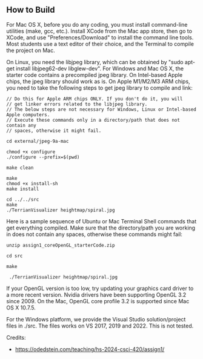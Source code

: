 ## How to Build

For Mac OS X, before you do any coding, you must install command-line utilities (make, gcc, etc.). Install XCode from the Mac app store, then go to XCode, and use "Preferences/Download" to install the command line tools. Most students use a text editor of their choice, and the Terminal to compile the project on Mac.

On Linux, you need the libjpeg library, which can be obtained by "sudo apt-get install libjpeg62-dev libglew-dev". For Windows and Mac OS X, the starter code contains a precompiled jpeg library. On Intel-based Apple chips, the jpeg library should work as is. On Apple M1/M2/M3 ARM chips, you need to take the following steps to get jpeg library to compile and link:

```
// Do this for Apple ARM chips ONLY. If you don't do it, you will
// get linker errors related to the libjpeg library.
// The below steps are not necessary for Windows, Linux or Intel-based Apple computers.
// Execute these commands only in a directory/path that does not contain any
// spaces, otherwise it might fail.

cd external/jpeg-9a-mac

chmod +x configure
./configure --prefix=$(pwd)

make clean

make
chmod +x install-sh
make install

cd ../../src
make
./TerrianVisualizer heightmap/spiral.jpg
```

Here is a sample sequence of Ubuntu or Mac Terminal Shell commands that get everything compiled. Make sure that the directory/path you are working in does not contain any spaces, otherwise these commands might fail:

`unzip assign1_coreOpenGL_starterCode.zip`

`cd src`

`make`

` ./TerrianVisualizer heightmap/spiral.jpg`

If your OpenGL version is too low, try updating your graphics card driver to a more recent version. Nvidia drivers have been supporting OpenGL 3.2 since 2009. On the Mac, OpenGL core profile 3.2 is supported since Mac OS X 10.7.5.

For the Windows platform, we provide the Visual Studio solution/project files in ./src. The files works on VS 2017, 2019 and 2022. This is not tested.

Credits:
- https://odedstein.com/teaching/hs-2024-csci-420/assign1/
